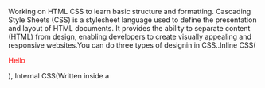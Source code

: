 Working on HTML CSS to learn basic structure and formatting.
Cascading Style Sheets (CSS) is a stylesheet language used to define the presentation and layout of HTML documents. It provides the ability to separate content (HTML) from design, enabling developers to create visually appealing and responsive websites.You can do three types of designin in CSS..Inline CSS(<p style="color: red;">Hello</p>), Internal CSS(Written inside a <style> tag in the <head> section of an HTML document.), External CSS(Stored in a separate .css file and linked to HTML using <link>.)

